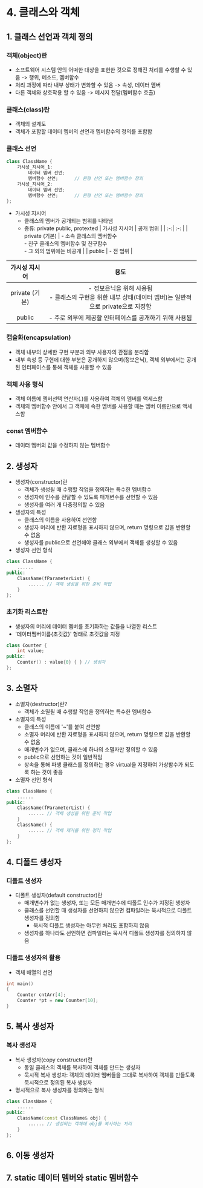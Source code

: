 # 4. 클래스와 객체

## 1. 클래스 선언과 객체 정의
### 객체(object)란
- 소프트웨어 시스템 안의 어떠한 대상을 표현한 것으로 정해진 처리를 수행할 수 있음 -> 행위, 메소드, 멤버함수
- 처리 과정에 따라 내부 상태가 변화할 수 있음 -> 속성, 데이터 멤버
- 다른 객체와 상호작용 할 수 있음 -> 메시지 전달(멤버함수 호출)

### 클래스(class)란
- 객체의 설계도
- 객체가 포함할 데이터 멤버의 선언과 멤버함수의 정의를 포함함

### 클래스 선언
```C++
class ClassName {
    가시성_지시어_1:
        데이터 멤버 선언;
        멤버함수 선언;      // 원형 선언 또는 멤버함수 정의
    가시성_지시어_2:
        데이터 멤버 선언;
        멤버함수 선언;      // 원형 선언 또는 멤버함수 정의
};
```

- 가시성 지시어
    - 클래스의 멤버가 공개되는 범위를 나타냄
    - 종류: private public, protexted
| 가시성 지시어 | 공개 범위 |
| :-:| :-: |
| private (기본) | - 소속 클래스의 멤버함수 <br> - 친구 클래스의 멤버함수 및 친구함수 <br> - 그 외의 범위에는 비공개 |
| public | - 전 범위 |

| 가시성 지시어 | 용도 |
| :-:| :-: |
| private (기본) | - 정보은닉을 위해 사용됨 <br> - 클래스의 구현을 위한 내부 상태(데이터 멤버)는 일반적으로 private으로 지정함 |
| public | - 주로 외부에 제공할 인터페이스를 공개하기 위해 사용됨 |

### 캡슐화(encapsulation)
- 객체 내부의 상세한 구현 부분과 외부 사용자의 관점을 분리함
- 내부 속성 등 구현에 대한 부분은 공개하지 않으며(정보은닉), 객체 외부에서는 공개된 인터페이스를 통해 객체를 사용할 수 있음

### 객체 사용 형식
- 객체 이름에 멤버선택 연산자(.)를 사용하여 객체의 멤버를 액세스함
- 객체의 멤버함수 안에서 그 객체에 속한 멤버를 사용할 때는 멤버 이름만으로 액세스함

### const 멤버함수
- 데이터 멤버의 값을 수정하지 않는 멤버함수


## 2. 생성자
- 생성자(constructor)란
    - 객체가 생성될 때 수행할 작업을 정의하는 특수한 멤버함수
    - 생성자에 인수를 전달할 수 있도록 매개변수를 선언할 수 있음
    - 생성자를 여러 개 다중정의할 수 있음
- 생성자의 특성
    - 클래스의 이름을 사용하여 선언함
    - 생성자 머리에 반환 자료형을 표시하지 않으며, return 명령으로 값을 반환할 수 없음
    - 생성자를 public으로 선언해야 클래스 외부에서 객체를 생성할 수 있음
- 생성자 선언 형식
```C++
class ClassName {
    ......
public:
    ClassName(fParameterList) {
        ...... // 객체 생성을 위한 준비 작업
    }
};
```

### 초기화 리스트란
- 생성자의 머리에 데이터 멤버를 초기화하는 값들을 나열한 리스트
- '데이터멤버이름{초깃값}' 형태로 초깃값을 지정
```C++
class Counter {
    int value;
public:
    Counter() : value{0} { } // 생성자
};
```

## 3. 소멸자
- 소멸자(destructor)란?
    - 객체가 소멸될 때 수행할 작업을 정의하는 특수한 멤버함수
- 소멸자의 특성
    - 클래스의 이름에 '~'를 붙여 선언함
    - 소멸자 머리에 반환 자료형을 표시하지 않으며, return 명령으로 값을 반환할 수 없음
    - 매개변수가 없으며, 클래스에 하나의 소멸자만 정의할 수 있음
    - public으로 선언하는 것이 일반적임
    - 상속을 통해 파생 클래스를 정의하는 경우 virtual을 지정하여 가상함수가 되도록 하는 것이 좋음
- 소멸자 선언 형식
```C++
class ClassName {
    ......
public:
    ClassName(fParameterList) {
        ...... // 객체 생성을 위한 준비 작업
    }
    ClassName() {
        ...... // 객체 제거를 위한 정리 작업
    }
};
```


## 4. 디폴드 생성자
### 디폴트 생성자
- 디폴트 생성자(default constructor)란
    - 매개변수가 없는 생성자, 또는 모든 매개변수에 디폴트 인수가 지정된 생성자
    - 클래스를 선언할 때 생성자를 선언하지 않으면 컴파일러는 묵시적으로 디폴트 생성자를 정의함
        - 묵시적 디폴트 생성자는 아무런 처리도 포함하지 않음
    - 생성자를 하나라도 선언하면 컴파일러는 묵시적 디폴트 생성자를 정의하지 않음

### 디폴트 생성자의 활용
- 객체 배열의 선언
```C++
int main()
{
    Counter cntArr[4];
    Counter *pt = new Counter[10];
}
```

## 5. 복사 생성자
### 복사 생성자
- 복사 생성자(copy constructor)란
    - 동일 클래스의 객체를 복사하여 객체를 만드는 생성자
    - 묵시적 복사 생성자: 객체의 데이터 멤버들을 그대로 복사하여 객체를 만들도록 묵시적으로 정의된 복사 생성자
- 명시적으로 복사 생성자를 정의하는 형식
```C++
class ClassName {
    ......
public:
    ClassName(const ClassName& obj) {
        ...... // 생성되는 객체에 obj를 복사하는 처리
    }
};
```

## 6. 이동 생성자

## 7. static 데이터 멤버와 static 멤버함수